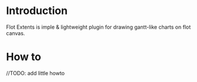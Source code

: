 # Introduction #

Flot Extents is imple & lightweight plugin for drawing gantt-like charts on flot canvas.


# How to #

//TODO: add little howto